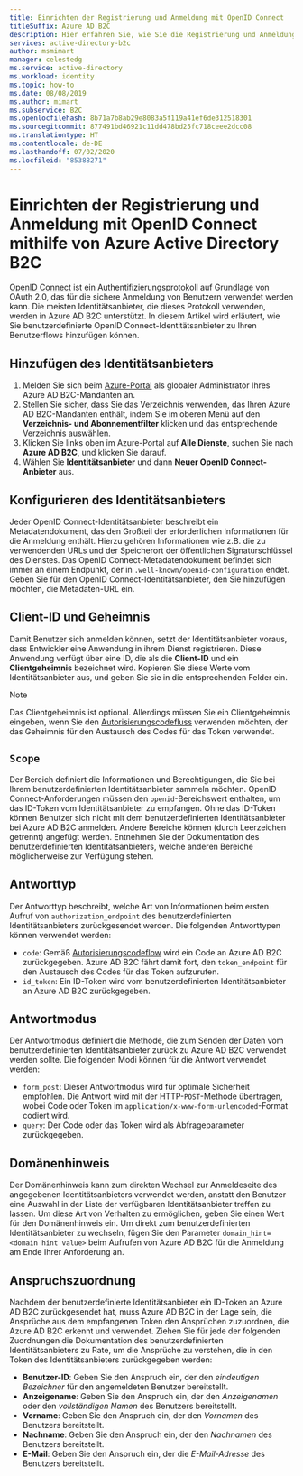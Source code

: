 ```yaml
---
title: Einrichten der Registrierung und Anmeldung mit OpenID Connect
titleSuffix: Azure AD B2C
description: Hier erfahren Sie, wie Sie die Registrierung und Anmeldung mit einem beliebigen OpenID Connect-Identitätsanbieter (Identity Provider, IdP) in Azure Active Directory B2C einrichten.
services: active-directory-b2c
author: msmimart
manager: celestedg
ms.service: active-directory
ms.workload: identity
ms.topic: how-to
ms.date: 08/08/2019
ms.author: mimart
ms.subservice: B2C
ms.openlocfilehash: 8b71a7b8ab29e8083a5f119a41ef6de312518301
ms.sourcegitcommit: 877491bd46921c11dd478bd25fc718ceee2dcc08
ms.translationtype: HT
ms.contentlocale: de-DE
ms.lasthandoff: 07/02/2020
ms.locfileid: "85388271"
---
```

# <a name="set-up-sign-up-and-sign-in-with-openid-connect-using-azure-active-directory-b2c"></a>Einrichten der Registrierung und Anmeldung mit OpenID Connect mithilfe von Azure Active Directory B2C

[OpenID Connect](openid-connect.md) ist ein Authentifizierungsprotokoll auf Grundlage von OAuth 2.0, das für die sichere Anmeldung von Benutzern verwendet werden kann. Die meisten Identitätsanbieter, die dieses Protokoll verwenden, werden in Azure AD B2C unterstützt. In diesem Artikel wird erläutert, wie Sie benutzerdefinierte OpenID Connect-Identitätsanbieter zu Ihren Benutzerflows hinzufügen können.

## <a name="add-the-identity-provider"></a>Hinzufügen des Identitätsanbieters

1. Melden Sie sich beim [Azure-Portal](https://portal.azure.com/) als globaler Administrator Ihres Azure AD B2C-Mandanten an.
1. Stellen Sie sicher, dass Sie das Verzeichnis verwenden, das Ihren Azure AD B2C-Mandanten enthält, indem Sie im oberen Menü auf den **Verzeichnis- und Abonnementfilter** klicken und das entsprechende Verzeichnis auswählen.
1. Klicken Sie links oben im Azure-Portal auf **Alle Dienste**, suchen Sie nach **Azure AD B2C**, und klicken Sie darauf.
1. Wählen Sie **Identitätsanbieter** und dann **Neuer OpenID Connect-Anbieter** aus.

## <a name="configure-the-identity-provider"></a>Konfigurieren des Identitätsanbieters

Jeder OpenID Connect-Identitätsanbieter beschreibt ein Metadatendokument, das den Großteil der erforderlichen Informationen für die Anmeldung enthält. Hierzu gehören Informationen wie z.B. die zu verwendenden URLs und der Speicherort der öffentlichen Signaturschlüssel des Dienstes. Das OpenID Connect-Metadatendokument befindet sich immer an einem Endpunkt, der in `.well-known/openid-configuration` endet. Geben Sie für den OpenID Connect-Identitätsanbieter, den Sie hinzufügen möchten, die Metadaten-URL ein.

## <a name="client-id-and-secret"></a>Client-ID und Geheimnis

Damit Benutzer sich anmelden können, setzt der Identitätsanbieter voraus, dass Entwickler eine Anwendung in ihrem Dienst registrieren. Diese Anwendung verfügt über eine ID, die als die **Client-ID** und ein **Clientgeheimnis** bezeichnet wird. Kopieren Sie diese Werte vom Identitätsanbieter aus, und geben Sie sie in die entsprechenden Felder ein.

> [!NOTE]
> Das Clientgeheimnis ist optional. Allerdings müssen Sie ein Clientgeheimnis eingeben, wenn Sie den [Autorisierungscodefluss](https://openid.net/specs/openid-connect-core-1_0.html#CodeFlowAuth) verwenden möchten, der das Geheimnis für den Austausch des Codes für das Token verwendet.

## <a name="scope"></a>`Scope`

Der Bereich definiert die Informationen und Berechtigungen, die Sie bei Ihrem benutzerdefinierten Identitätsanbieter sammeln möchten. OpenID Connect-Anforderungen müssen den `openid`-Bereichswert enthalten, um das ID-Token vom Identitätsanbieter zu empfangen. Ohne das ID-Token können Benutzer sich nicht mit dem benutzerdefinierten Identitätsanbieter bei Azure AD B2C anmelden. Andere Bereiche können (durch Leerzeichen getrennt) angefügt werden. Entnehmen Sie der Dokumentation des benutzerdefinierten Identitätsanbieters, welche anderen Bereiche möglicherweise zur Verfügung stehen.

## <a name="response-type"></a>Antworttyp

Der Antworttyp beschreibt, welche Art von Informationen beim ersten Aufruf von `authorization_endpoint` des benutzerdefinierten Identitätsanbieters zurückgesendet werden. Die folgenden Antworttypen können verwendet werden:

* `code`: Gemäß [Autorisierungscodeflow](https://openid.net/specs/openid-connect-core-1_0.html#CodeFlowAuth) wird ein Code an Azure AD B2C zurückgegeben. Azure AD B2C fährt damit fort, den `token_endpoint` für den Austausch des Codes für das Token aufzurufen.
* `id_token`: Ein ID-Token wird vom benutzerdefinierten Identitätsanbieter an Azure AD B2C zurückgegeben.

## <a name="response-mode"></a>Antwortmodus

Der Antwortmodus definiert die Methode, die zum Senden der Daten vom benutzerdefinierten Identitätsanbieter zurück zu Azure AD B2C verwendet werden sollte. Die folgenden Modi können für die Antwort verwendet werden:

* `form_post`: Dieser Antwortmodus wird für optimale Sicherheit empfohlen. Die Antwort wird mit der HTTP-`POST`-Methode übertragen, wobei Code oder Token im `application/x-www-form-urlencoded`-Format codiert wird.
* `query`: Der Code oder das Token wird als Abfrageparameter zurückgegeben.

## <a name="domain-hint"></a>Domänenhinweis

Der Domänenhinweis kann zum direkten Wechsel zur Anmeldeseite des angegebenen Identitätsanbieters verwendet werden, anstatt den Benutzer eine Auswahl in der Liste der verfügbaren Identitätsanbieter treffen zu lassen. Um diese Art von Verhalten zu ermöglichen, geben Sie einen Wert für den Domänenhinweis ein. Um direkt zum benutzerdefinierten Identitätsanbieter zu wechseln, fügen Sie den Parameter `domain_hint=<domain hint value>` beim Aufrufen von Azure AD B2C für die Anmeldung am Ende Ihrer Anforderung an.

## <a name="claims-mapping"></a>Anspruchszuordnung

Nachdem der benutzerdefinierte Identitätsanbieter ein ID-Token an Azure AD B2C zurückgesendet hat, muss Azure AD B2C in der Lage sein, die Ansprüche aus dem empfangenen Token den Ansprüchen zuzuordnen, die Azure AD B2C erkennt und verwendet. Ziehen Sie für jede der folgenden Zuordnungen die Dokumentation des benutzerdefinierten Identitätsanbieters zu Rate, um die Ansprüche zu verstehen, die in den Token des Identitätsanbieters zurückgegeben werden:

* **Benutzer-ID**: Geben Sie den Anspruch ein, der den *eindeutigen Bezeichner* für den angemeldeten Benutzer bereitstellt.
* **Anzeigename**: Geben Sie den Anspruch ein, der den *Anzeigenamen* oder den *vollständigen Namen* des Benutzers bereitstellt.
* **Vorname**: Geben Sie den Anspruch ein, der den *Vornamen* des Benutzers bereitstellt.
* **Nachname**: Geben Sie den Anspruch ein, der den *Nachnamen* des Benutzers bereitstellt.
* **E-Mail**: Geben Sie den Anspruch ein, der die *E-Mail-Adresse* des Benutzers bereitstellt.
